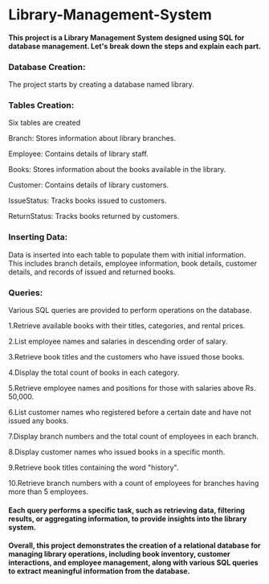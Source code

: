 # Library-Management-System

#### This project is a Library Management System designed using SQL for database management. Let's break down the steps and explain each part.

### Database Creation: 
The project starts by creating a database named library.

### Tables Creation: 
Six tables are created

Branch: Stores information about library branches.

Employee: Contains details of library staff.

Books: Stores information about the books available in the library.

Customer: Contains details of library customers.

IssueStatus: Tracks books issued to customers.

ReturnStatus: Tracks books returned by customers.


### Inserting Data: 
Data is inserted into each table to populate them with initial information. This includes branch details, employee information, book details, customer details, and records of issued and returned books.
### Queries:
Various SQL queries are provided to perform operations on the database.

1.Retrieve available books with their titles, categories, and rental prices.

2.List employee names and salaries in descending order of salary.

3.Retrieve book titles and the customers who have issued those books.

4.Display the total count of books in each category.

5.Retrieve employee names and positions for those with salaries above Rs. 50,000.

6.List customer names who registered before a certain date and have not issued any books.

7.Display branch numbers and the total count of employees in each branch.

8.Display customer names who issued books in a specific month.

9.Retrieve book titles containing the word "history".

10.Retrieve branch numbers with a count of employees for branches having more than 5 employees.

#### Each query performs a specific task, such as retrieving data, filtering results, or aggregating information, to provide insights into the library system.

#### Overall, this project demonstrates the creation of a relational database for managing library operations, including book inventory, customer interactions, and employee management, along with various SQL queries to extract meaningful information from the database.
